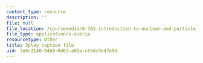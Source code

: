 ```yaml
---
content_type: resource
description: ''
file: null
file_location: /coursemedia/8-701-introduction-to-nuclear-and-particle-physics-fall-2020/7e6c214094b90d63a85ec65dc5b47e9d_jtSfWlQbmNY.srt
file_type: application/x-subrip
resourcetype: Other
title: 3play caption file
uid: 7e6c2140-94b9-0d63-a85e-c65dc5b47e9d
---
```

